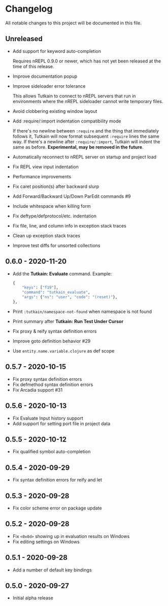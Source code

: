 # Changelog
All notable changes to this project will be documented in this file.

## Unreleased
- Add support for keyword auto-completion

  Requires nREPL 0.9.0 or newer, which has not yet been released at the time of this release.

- Improve documentation popup
- Improve sideloader error tolerance

  This allows Tutkain to connect to nREPL servers that run in environments where the nREPL sideloader cannot write temporary files.

- Avoid clobbering existing window layout
- Add :require/:import indentation compatibility mode

    If there's no newline between `:require` and the thing that immediately follows it, Tutkain will now format subsequent `:require` lines the same way. If there's a newline after `:require/:import`, Tutkain will indent the same as before. **Experimental, may be removed in the future**.

- Automatically reconnect to nREPL server on startup and project load
- Fix REPL view input indentation
- Performance improvements
- Fix caret position(s) after backward slurp
- Add Forward/Backward Up/Down ParEdit commands #9
- Include whitespace when killing form
- Fix deftype/defprotocol/etc. indentation
- Fix file, line, and column info in exception stack traces
- Clean up exception stack traces
- Improve test diffs for unsorted collections

## 0.6.0 - 2020-11-20
- Add the **Tutkain: Evaluate** command. Example:

    ```clojure
    {
        "keys": ["f19"],
        "command": "tutkain_evaluate",
        "args": {"ns": "user", "code": "(reset)"},
    },
    ```

- Print `:tutkain/namespace-not-found` when namespace is not found
- Print summary after **Tutkain: Run Test Under Cursor**
- Fix proxy & reify syntax definition errors
- Improve goto definition behavior #29
- Use `entity.name.variable.clojure` as def scope

## 0.5.7 - 2020-10-15
- Fix proxy syntax definition errors
- Fix defmethod syntax definition errors
- Fix Arcadia support #31

## 0.5.6 - 2020-10-13
- Fix Evaluate Input history support
- Add support for setting port file in project data

## 0.5.5 - 2020-10-12
- Fix qualified symbol auto-completion

## 0.5.4 - 2020-09-29
- Fix syntax definition errors for reify and let

## 0.5.3 - 2020-09-28
- Fix color scheme error on package update

## 0.5.2 - 2020-09-28
- Fix `<0x0d>` showing up in evaluation results on Windows
- Fix editing settings on Windows

## 0.5.1 - 2020-09-28
- Add a number of default key bindings

## 0.5.0 - 2020-09-27
- Initial alpha release
